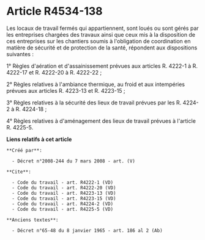 # Article R4534-138

Les locaux de travail fermés qui appartiennent, sont loués ou sont gérés par les entreprises chargées des travaux ainsi que
ceux mis à la disposition de ces entreprises sur les chantiers soumis à l'obligation de coordination en matière de sécurité
et de protection de la santé, répondent aux dispositions suivantes : 

1° Règles d'aération et d'assainissement prévues aux articles R. 4222-1 à R. 4222-17 et R. 4222-20 à R. 4222-22 ; 

2° Règles relatives à l'ambiance thermique, au froid et aux intempéries prévues aux articles R. 4223-13 et R. 4223-15 ; 

3° Règles relatives à la sécurité des lieux de travail prévues par les R. 4224-2 à R. 4224-18 ; 

4° Règles relatives à d'aménagement des lieux de travail prévues à l'article R. 4225-5.

**Liens relatifs à cet article**

	**Créé par**:

	  - Décret n°2008-244 du 7 mars 2008 - art. (V)

	**Cite**:

	  - Code du travail - art. R4222-1 (VD)
	  - Code du travail - art. R4222-20 (VD)
	  - Code du travail - art. R4223-13 (VD)
	  - Code du travail - art. R4223-15 (VD)
	  - Code du travail - art. R4224-2 (VD)
	  - Code du travail - art. R4225-5 (VD)

	**Anciens textes**:

	  - Décret n°65-48 du 8 janvier 1965 - art. 186 al 2 (Ab)
